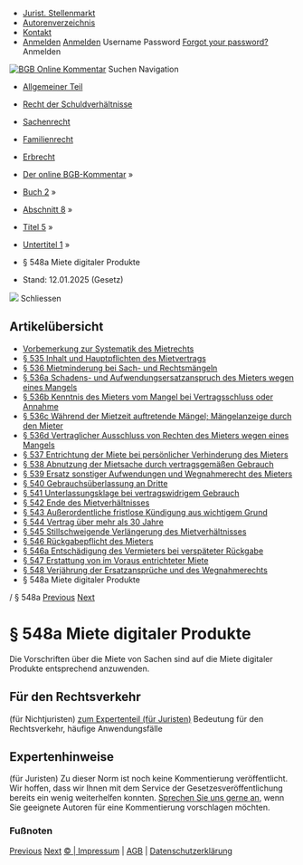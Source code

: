   * [Jurist. Stellenmarkt](https://bgb.kommentar.de/Buch-2/Abschnitt-8/Titel-5/Untertitel-1/</job-board> "Jurist. Stellenmarkt")
  * [Autorenverzeichnis](https://bgb.kommentar.de/Buch-2/Abschnitt-8/Titel-5/Untertitel-1/</Autorenverzeichnis> "Autorenverzeichnis")
  * [Kontakt](https://bgb.kommentar.de/Buch-2/Abschnitt-8/Titel-5/Untertitel-1/</Kontakt>)
  * [Anmelden](https://bgb.kommentar.de/Buch-2/Abschnitt-8/Titel-5/Untertitel-1/<#login> "show login form") [Anmelden](https://bgb.kommentar.de/Buch-2/Abschnitt-8/Titel-5/Untertitel-1/<#> "hide login form") Username Password
[Forgot your password?](https://bgb.kommentar.de/Buch-2/Abschnitt-8/Titel-5/Untertitel-1/</user/forgotpassword>) Anmelden 


[![BGB Online Kommentar](https://bgb.kommentar.de/extension/bgb/design/bgb/images/logo.png)](https://bgb.kommentar.de/Buch-2/Abschnitt-8/Titel-5/Untertitel-1/</> "BGB Online Kommentar")
Suchen
Navigation
  * [Allgemeiner Teil](https://bgb.kommentar.de/Buch-2/Abschnitt-8/Titel-5/Untertitel-1/</Buch-1>)
  * [Recht der Schuldverhältnisse](https://bgb.kommentar.de/Buch-2/Abschnitt-8/Titel-5/Untertitel-1/</Buch-2>)
  * [Sachenrecht](https://bgb.kommentar.de/Buch-2/Abschnitt-8/Titel-5/Untertitel-1/</Buch-3>)
  * [Familienrecht](https://bgb.kommentar.de/Buch-2/Abschnitt-8/Titel-5/Untertitel-1/</Buch-4>)
  * [Erbrecht](https://bgb.kommentar.de/Buch-2/Abschnitt-8/Titel-5/Untertitel-1/</Buch-5>)


  * [Der online BGB-Kommentar](https://bgb.kommentar.de/Buch-2/Abschnitt-8/Titel-5/Untertitel-1/</>) »
  * [Buch 2](https://bgb.kommentar.de/Buch-2/Abschnitt-8/Titel-5/Untertitel-1/</Buch-2>) »
  * [Abschnitt 8](https://bgb.kommentar.de/Buch-2/Abschnitt-8/Titel-5/Untertitel-1/</Buch-2/Abschnitt-8>) »
  * [Titel 5](https://bgb.kommentar.de/Buch-2/Abschnitt-8/Titel-5/Untertitel-1/</Buch-2/Abschnitt-8/Titel-5>) »
  * [Untertitel 1](https://bgb.kommentar.de/Buch-2/Abschnitt-8/Titel-5/Untertitel-1/</Buch-2/Abschnitt-8/Titel-5/Untertitel-1>) »
  * § 548a Miete digitaler Produkte 
  * Stand: 12.01.2025 (Gesetz) 


![](https://vg01.met.vgwort.de/na/1c9909529ead4f509072c06d9081a7d5)
Schliessen 
## Artikelübersicht
  * [ Vorbemerkung zur Systematik des Mietrechts ](https://bgb.kommentar.de/Buch-2/Abschnitt-8/Titel-5/Untertitel-1/</Buch-2/Abschnitt-8/Titel-5/Untertitel-1/zur-Systematik-des-Mietrechts>)
  * [ § 535 Inhalt und Hauptpflichten des Mietvertrags ](https://bgb.kommentar.de/Buch-2/Abschnitt-8/Titel-5/Untertitel-1/</Buch-2/Abschnitt-8/Titel-5/Untertitel-1/Inhalt-und-Hauptpflichten-des-Mietvertrags>)
  * [ § 536 Mietminderung bei Sach- und Rechtsmängeln ](https://bgb.kommentar.de/Buch-2/Abschnitt-8/Titel-5/Untertitel-1/</Buch-2/Abschnitt-8/Titel-5/Untertitel-1/Mietminderung-bei-Sach-und-Rechtsmaengeln>)
  * [ § 536a Schadens- und Aufwendungsersatzanspruch des Mieters wegen eines Mangels ](https://bgb.kommentar.de/Buch-2/Abschnitt-8/Titel-5/Untertitel-1/</Buch-2/Abschnitt-8/Titel-5/Untertitel-1/Schadens-und-Aufwendungsersatzanspruch-des-Mieters-wegen-eines-Mangels>)
  * [ § 536b Kenntnis des Mieters vom Mangel bei Vertragsschluss oder Annahme ](https://bgb.kommentar.de/Buch-2/Abschnitt-8/Titel-5/Untertitel-1/</Buch-2/Abschnitt-8/Titel-5/Untertitel-1/Kenntnis-des-Mieters-vom-Mangel-bei-Vertragsschluss-oder-Annahme>)
  * [ § 536c Während der Mietzeit auftretende Mängel; Mängelanzeige durch den Mieter ](https://bgb.kommentar.de/Buch-2/Abschnitt-8/Titel-5/Untertitel-1/</Buch-2/Abschnitt-8/Titel-5/Untertitel-1/Waehrend-der-Mietzeit-auftretende-Maengel-Maengelanzeige-durch-den-Mieter>)
  * [ § 536d Vertraglicher Ausschluss von Rechten des Mieters wegen eines Mangels ](https://bgb.kommentar.de/Buch-2/Abschnitt-8/Titel-5/Untertitel-1/</Buch-2/Abschnitt-8/Titel-5/Untertitel-1/Vertraglicher-Ausschluss-von-Rechten-des-Mieters-wegen-eines-Mangels>)
  * [ § 537 Entrichtung der Miete bei persönlicher Verhinderung des Mieters ](https://bgb.kommentar.de/Buch-2/Abschnitt-8/Titel-5/Untertitel-1/</Buch-2/Abschnitt-8/Titel-5/Untertitel-1/Entrichtung-der-Miete-bei-persoenlicher-Verhinderung-des-Mieters>)
  * [ § 538 Abnutzung der Mietsache durch vertragsgemäßen Gebrauch ](https://bgb.kommentar.de/Buch-2/Abschnitt-8/Titel-5/Untertitel-1/</Buch-2/Abschnitt-8/Titel-5/Untertitel-1/Abnutzung-der-Mietsache-durch-vertragsgemaessen-Gebrauch>)
  * [ § 539 Ersatz sonstiger Aufwendungen und Wegnahmerecht des Mieters ](https://bgb.kommentar.de/Buch-2/Abschnitt-8/Titel-5/Untertitel-1/</Buch-2/Abschnitt-8/Titel-5/Untertitel-1/Ersatz-sonstiger-Aufwendungen-und-Wegnahmerecht-des-Mieters>)
  * [ § 540 Gebrauchsüberlassung an Dritte ](https://bgb.kommentar.de/Buch-2/Abschnitt-8/Titel-5/Untertitel-1/</Buch-2/Abschnitt-8/Titel-5/Untertitel-1/Gebrauchsueberlassung-an-Dritte>)
  * [ § 541 Unterlassungsklage bei vertragswidrigem Gebrauch ](https://bgb.kommentar.de/Buch-2/Abschnitt-8/Titel-5/Untertitel-1/</Buch-2/Abschnitt-8/Titel-5/Untertitel-1/Unterlassungsklage-bei-vertragswidrigem-Gebrauch>)
  * [ § 542 Ende des Mietverhältnisses ](https://bgb.kommentar.de/Buch-2/Abschnitt-8/Titel-5/Untertitel-1/</Buch-2/Abschnitt-8/Titel-5/Untertitel-1/Ende-des-Mietverhaeltnisses>)
  * [ § 543 Außerordentliche fristlose Kündigung aus wichtigem Grund ](https://bgb.kommentar.de/Buch-2/Abschnitt-8/Titel-5/Untertitel-1/</Buch-2/Abschnitt-8/Titel-5/Untertitel-1/Ausserordentliche-fristlose-Kuendigung-aus-wichtigem-Grund>)
  * [ § 544 Vertrag über mehr als 30 Jahre ](https://bgb.kommentar.de/Buch-2/Abschnitt-8/Titel-5/Untertitel-1/</Buch-2/Abschnitt-8/Titel-5/Untertitel-1/Vertrag-ueber-mehr-als-30-Jahre>)
  * [ § 545 Stillschweigende Verlängerung des Mietverhältnisses ](https://bgb.kommentar.de/Buch-2/Abschnitt-8/Titel-5/Untertitel-1/</Buch-2/Abschnitt-8/Titel-5/Untertitel-1/Stillschweigende-Verlaengerung-des-Mietverhaeltnisses>)
  * [ § 546 Rückgabepflicht des Mieters ](https://bgb.kommentar.de/Buch-2/Abschnitt-8/Titel-5/Untertitel-1/</Buch-2/Abschnitt-8/Titel-5/Untertitel-1/Rueckgabepflicht-des-Mieters>)
  * [ § 546a Entschädigung des Vermieters bei verspäteter Rückgabe ](https://bgb.kommentar.de/Buch-2/Abschnitt-8/Titel-5/Untertitel-1/</Buch-2/Abschnitt-8/Titel-5/Untertitel-1/Entschaedigung-des-Vermieters-bei-verspaeteter-Rueckgabe>)
  * [ § 547 Erstattung von im Voraus entrichteter Miete ](https://bgb.kommentar.de/Buch-2/Abschnitt-8/Titel-5/Untertitel-1/</Buch-2/Abschnitt-8/Titel-5/Untertitel-1/Erstattung-von-im-Voraus-entrichteter-Miete>)
  * [ § 548 Verjährung der Ersatzansprüche und des Wegnahmerechts ](https://bgb.kommentar.de/Buch-2/Abschnitt-8/Titel-5/Untertitel-1/</Buch-2/Abschnitt-8/Titel-5/Untertitel-1/Verjaehrung-der-Ersatzansprueche-und-des-Wegnahmerechts>)
  * § 548a Miete digitaler Produkte 


/ § 548a 
[Previous](https://bgb.kommentar.de/Buch-2/Abschnitt-8/Titel-5/Untertitel-1/</Buch-2/Abschnitt-8/Titel-5/Untertitel-1/Verjaehrung-der-Ersatzansprueche-und-des-Wegnahmerechts> "§ 548 Verjährung der Ersatzansprüche und des Wegnahmerechts") [Next](https://bgb.kommentar.de/Buch-2/Abschnitt-8/Titel-5/Untertitel-1/</Buch-2/Abschnitt-8/Titel-5/Untertitel-2/Kapitel-1/Auf-Wohnraummietverhaeltnisse-anwendbare-Vorschriften> "§ 549 Auf Wohnraummietverhältnisse anwendbare Vorschriften")
# § 548a Miete digitaler Produkte
Die Vorschriften über die Miete von Sachen sind auf die Miete digitaler Produkte entsprechend anzuwenden.
## Für den Rechtsverkehr 
(für Nichtjuristen)
[zum Expertenteil (für Juristen)](https://bgb.kommentar.de/Buch-2/Abschnitt-8/Titel-5/Untertitel-1/<#expertenhinweise>)
Bedeutung für den Rechtsverkehr, häufige Anwendungsfälle
## Expertenhinweise
(für Juristen)
Zu dieser Norm ist noch keine Kommentierung veröffentlicht. Wir hoffen, dass wir Ihnen mit dem Service der Gesetzesveröffentlichung bereits ein wenig weiterhelfen konnten. [Sprechen Sie uns gerne an](https://bgb.kommentar.de/Buch-2/Abschnitt-8/Titel-5/Untertitel-1/</Kontakt>), wenn Sie geeignete Autoren für eine Kommentierung vorschlagen möchten. 
### Fußnoten
[Previous](https://bgb.kommentar.de/Buch-2/Abschnitt-8/Titel-5/Untertitel-1/</Buch-2/Abschnitt-8/Titel-5/Untertitel-1/Verjaehrung-der-Ersatzansprueche-und-des-Wegnahmerechts> "§ 548 Verjährung der Ersatzansprüche und des Wegnahmerechts") [Next](https://bgb.kommentar.de/Buch-2/Abschnitt-8/Titel-5/Untertitel-1/</Buch-2/Abschnitt-8/Titel-5/Untertitel-2/Kapitel-1/Auf-Wohnraummietverhaeltnisse-anwendbare-Vorschriften> "§ 549 Auf Wohnraummietverhältnisse anwendbare Vorschriften")
[© | Impressum](https://bgb.kommentar.de/Buch-2/Abschnitt-8/Titel-5/Untertitel-1/</Kontakt>) | [AGB](https://bgb.kommentar.de/Buch-2/Abschnitt-8/Titel-5/Untertitel-1/</AGB>) | [Datenschutzerklärung](https://bgb.kommentar.de/Buch-2/Abschnitt-8/Titel-5/Untertitel-1/</Datenschutzerklaerung-fuer-Leser>)
